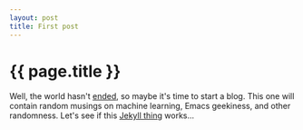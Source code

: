 ```yaml
---
layout: post
title: First post
---
```


{{ page.title }}
================

Well, the world hasn't <a href="http://en.wikipedia.org/wiki/2012_phenomenon">ended</a>, so maybe it's time to start a blog.  This one will contain random musings on machine learning, Emacs geekiness, and other randomness.  Let's see if this <a href="https://github.com/mojombo/jekyll">Jekyll thing</a> works...

